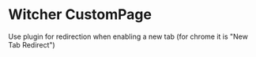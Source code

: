 # Witcher CustomPage
Use plugin for redirection when enabling a new tab (for chrome it is "New Tab Redirect")